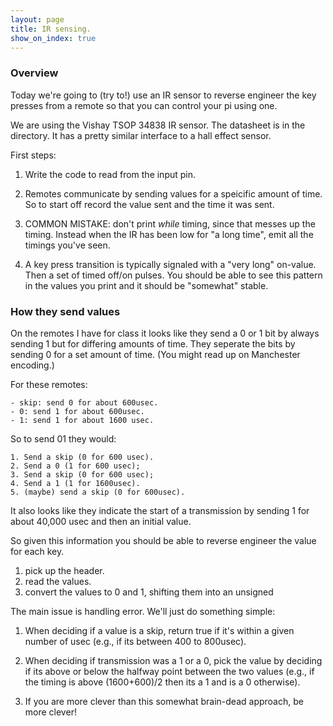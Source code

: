 ```yaml
---
layout: page
title: IR sensing.
show_on_index: true
---
```


### Overview
	
Today we're going to (try to!) use an IR sensor to reverse engineer the
key presses from a remote so that you can control your pi using one.

We are using the Vishay TSOP 34838 IR sensor.  The datasheet is in the
directory.  It has a pretty similar interface to a hall effect sensor.

First steps:
   1. Write the code to read from the input pin.  
  

   2. Remotes communicate by sending values for a speicific amount of
   time.  So to start off record the value sent and the time it was sent.

   3. COMMON MISTAKE: don't print *while* timing, since that messes up
	the timing.  Instead when the IR has been low for "a long time",
	emit all the timings you've seen.

   4. A key press transition is typically signaled with a 
	"very long" on-value.
       Then a set of timed off/on pulses.    You should be able to 
	see this pattern in the values you print and it should be 
	"somewhat" stable.

### How they send values

On the remotes I have for class it looks like they send a 0 or 1 bit
by always sending 1 but for differing amounts of time.   They seperate
the bits by sending 0 for a set amount of time.  (You might read up on
Manchester encoding.)

For these remotes:

    - skip: send 0 for about 600usec.
    - 0: send 1 for about 600usec.
    - 1: send 1 for about 1600 usec.

So to send 01 they would:

    1. Send a skip (0 for 600 usec).
    2. Send a 0 (1 for 600 usec);
    3. Send a skip (0 for 600 usec);
    4. Send a 1 (1 for 1600usec).
    5. (maybe) send a skip (0 for 600usec).

It also looks like they indicate the start of a transmission by sending
1 for about 40,000 usec and then an initial value.

So given this information you should be able to reverse engineer the
value for each key.
   1. pick up the header.
   2. read the values.
   3. convert the values to 0 and 1, shifting them into an unsigned
  
The main issue is handling error.  We'll just do something simple:
   1. When deciding if a value is a skip, return true if it's within
   a given number of usec (e.g., if its between 400 to 800usec).

   2. When deciding if transmission was a 1 or a 0, pick the value by 
   deciding if its above or below the halfway point between the two 
   values (e.g., if the timing is above (1600+600)/2 then its a 1 and
   is a 0 otherwise).

   3. If you are more clever than this somewhat brain-dead approach,
   be more clever!
